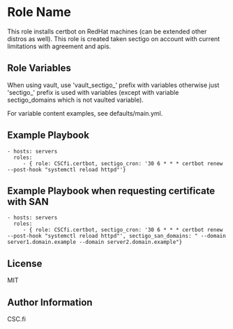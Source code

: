 Role Name
=========

This role installs certbot on RedHat machines (can be extended other distros as
well). This role is created taken sectigo on account with current limitations
with agreement and apis.

Role Variables
--------------

When using vault, use 'vault_sectigo_' prefix with variables otherwise just
'sectigo_' prefix is used with variables (except with variable sectigo_domains
which is not vaulted variable).

For variable content examples, see defaults/main.yml.

Example Playbook
----------------

    - hosts: servers
      roles:
         - { role: CSCfi.certbot, sectigo_cron: '30 6 * * * certbot renew --post-hook "systemctl reload httpd"'}


Example Playbook when requesting certificate with SAN
----------------

    - hosts: servers
      roles:
         - { role: CSCfi.certbot, sectigo_cron: '30 6 * * * certbot renew --post-hook "systemctl reload httpd"', sectigo_san_domains: " --domain server1.domain.example --domain server2.domain.example"}
         

License
-------

MIT

Author Information
------------------

CSC.fi
